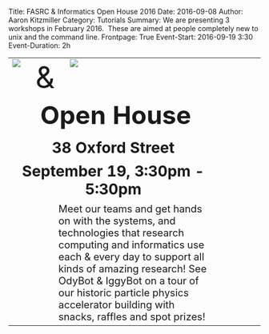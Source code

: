 Title: FASRC & Informatics Open House 2016
Date: 2016-09-08
Author: Aaron Kitzmiller
Category: Tutorials
Summary: We are presenting 3 workshops in February 2016.  These are aimed at people completely new to unix and the command line.
Frontpage: True
Event-Start: 2016-09-19 3:30
Event-Duration: 2h


<table style="width: 100%; cell-spacing: 20px"><tr><td><img style="max-width: 250px;position: relative; float: left" class="img-responsive" src="/images/rclogo_2016_lg.png"></img><span style="position: relative; float: left; font-size: 60px;margin-right: 0.5em; margin-left: 0.5em;">&</span>
<img style="max-width: 300px;position: relative; float: left" class="img-responsive" src="/images/harvard-informatics-banner.png"></img>
</td></tr>
<tr><td style="text-align: center; padding-right: 100px; font-size: 50px; font-weight: bold;">Open House</td></tr>
<tr>
    <td style="text-align: center; padding-right: 100px; font-size: 30px; font-weight: bold;">
        38 Oxford Street
    </td>
</tr>
<tr>
    <td style="text-align: center; padding-right: 100px; font-size: 30px; font-weight: bold;">
        September 19, 3:30pm - 5:30pm 
    </td>
</tr>
<tr>
    <td style="padding-left: 100px; padding-right: 100px; font-size: 20px">
Meet our teams and get hands on with the systems, and technologies that research computing and informatics use each & every day to support all kinds of amazing research! See OdyBot & IggyBot on a tour of our historic particle physics accelerator building with snacks, raffles and spot prizes!    
    </td>
</tr>
</table>
